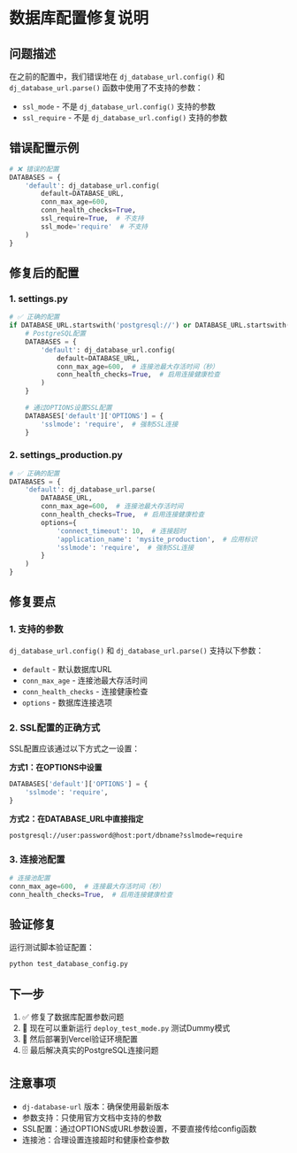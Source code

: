 # 数据库配置修复说明

## 问题描述

在之前的配置中，我们错误地在 `dj_database_url.config()` 和 `dj_database_url.parse()` 函数中使用了不支持的参数：

- `ssl_mode` - 不是 `dj_database_url.config()` 支持的参数
- `ssl_require` - 不是 `dj_database_url.config()` 支持的参数

## 错误配置示例

```python
# ❌ 错误的配置
DATABASES = {
    'default': dj_database_url.config(
        default=DATABASE_URL,
        conn_max_age=600,
        conn_health_checks=True,
        ssl_require=True,  # 不支持
        ssl_mode='require'  # 不支持
    )
}
```

## 修复后的配置

### 1. settings.py

```python
# ✅ 正确的配置
if DATABASE_URL.startswith('postgresql://') or DATABASE_URL.startswith('postgres://'):
    # PostgreSQL配置
    DATABASES = {
        'default': dj_database_url.config(
            default=DATABASE_URL,
            conn_max_age=600,  # 连接池最大存活时间（秒）
            conn_health_checks=True,  # 启用连接健康检查
        )
    }
    
    # 通过OPTIONS设置SSL配置
    DATABASES['default']['OPTIONS'] = {
        'sslmode': 'require',  # 强制SSL连接
    }
```

### 2. settings_production.py

```python
# ✅ 正确的配置
DATABASES = {
    'default': dj_database_url.parse(
        DATABASE_URL,
        conn_max_age=600,  # 连接池最大存活时间
        conn_health_checks=True,  # 启用连接健康检查
        options={
            'connect_timeout': 10,  # 连接超时
            'application_name': 'mysite_production',  # 应用标识
            'sslmode': 'require',  # 强制SSL连接
        }
    )
}
```

## 修复要点

### 1. 支持的参数

`dj_database_url.config()` 和 `dj_database_url.parse()` 支持以下参数：

- `default` - 默认数据库URL
- `conn_max_age` - 连接池最大存活时间
- `conn_health_checks` - 连接健康检查
- `options` - 数据库连接选项

### 2. SSL配置的正确方式

SSL配置应该通过以下方式之一设置：

**方式1：在OPTIONS中设置**
```python
DATABASES['default']['OPTIONS'] = {
    'sslmode': 'require',
}
```

**方式2：在DATABASE_URL中直接指定**
```
postgresql://user:password@host:port/dbname?sslmode=require
```

### 3. 连接池配置

```python
# 连接池配置
conn_max_age=600,  # 连接最大存活时间（秒）
conn_health_checks=True,  # 启用连接健康检查
```

## 验证修复

运行测试脚本验证配置：

```bash
python test_database_config.py
```

## 下一步

1. ✅ 修复了数据库配置参数问题
2. 🔄 现在可以重新运行 `deploy_test_mode.py` 测试Dummy模式
3. 🚀 然后部署到Vercel验证环境配置
4. 🗄️ 最后解决真实的PostgreSQL连接问题

## 注意事项

- `dj-database-url` 版本：确保使用最新版本
- 参数支持：只使用官方文档中支持的参数
- SSL配置：通过OPTIONS或URL参数设置，不要直接传给config函数
- 连接池：合理设置连接超时和健康检查参数
